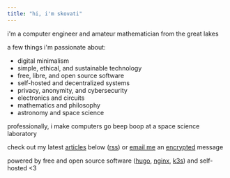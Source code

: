 ```yaml
---
title: "hi, i'm skovati"
---
```


i'm a computer engineer and amateur mathematician from the great lakes

a few things i'm passionate about:
- digital minimalism
- simple, ethical, and sustainable technology
- free, libre, and open source software
- self-hosted and decentralized systems
- privacy, anonymity, and cybersecurity
- electronics and circuits
- mathematics and philosophy
- astronomy and space science

professionally, i make computers go beep boop at a space science laboratory

check out my latest [articles](/articles) below ([rss](/articles/index.xml)) or [email me](mailto:mail@skovati.dev) an [encrypted](/pgp) message

powered by free and open source software ([hugo](https://gohugo.io/), [nginx](https://nginx.org/en/), [k3s](https://k3s.io/)) and self-hosted <3
